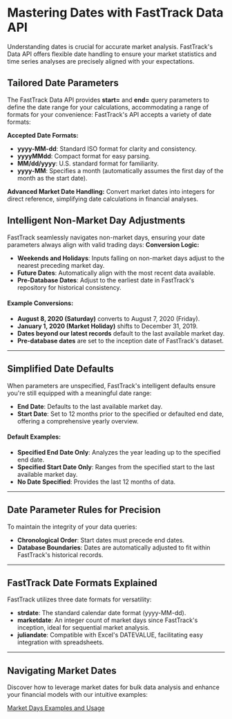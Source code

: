 
# Mastering Dates with FastTrack Data API

Understanding dates is crucial for accurate market analysis. FastTrack's Data API offers flexible date handling to ensure your market statistics and time series analyses are precisely aligned with your expectations.

## Tailored Date Parameters
The FastTrack Data API provides **start=** and **end=** query parameters to define the date range for your calculations, accommodating a range of formats for your convenience:
FastTrack's API accepts a variety of date formats:

**Accepted Date Formats:**
- **yyyy-MM-dd**: Standard ISO format for clarity and consistency.
- **yyyyMMdd**: Compact format for easy parsing.
- **MM/dd/yyyy**: U.S. standard format for familiarity.
- **yyyy-MM**: Specifies a month (automatically assumes the first day of the month as the start date).

**Advanced Market Date Handling:**
Convert market dates into integers for direct reference, simplifying date calculations in financial analyses.


## Intelligent Non-Market Day Adjustments
FastTrack seamlessly navigates non-market days, ensuring your date parameters always align with valid trading days:
**Conversion Logic:**
- **Weekends and Holidays**: Inputs falling on non-market days adjust to the nearest preceding market day.
- **Future Dates**: Automatically align with the most recent data available.
- **Pre-Database Dates**: Adjust to the earliest date in FastTrack's repository for historical consistency.


#### Example Conversions:
- **August 8, 2020 (Saturday)** converts to August 7, 2020 (Friday).
- **January 1, 2020 (Market Holiday)** shifts to December 31, 2019.
- **Dates beyond our latest records** default to the last available market day.
- **Pre-database dates** are set to the inception date of FastTrack's dataset.

---
## Simplified Date Defaults
When parameters are unspecified, FastTrack's intelligent defaults ensure you're still equipped with a meaningful date range:

- **End Date**: Defaults to the last available market day.
- **Start Date**: Set to 12 months prior to the specified or defaulted end date, offering a comprehensive yearly overview.

#### Default Examples:
- **Specified End Date Only**: Analyzes the year leading up to the specified end date.
- **Specified Start Date Only**: Ranges from the specified start to the last available market day.
- **No Date Specified**: Provides the last 12 months of data.

---
## Date Parameter Rules for Precision
To maintain the integrity of your data queries:

- **Chronological Order**: Start dates must precede end dates.
- **Database Boundaries**: Dates are automatically adjusted to fit within FastTrack's historical records.

---
## FastTrack Date Formats Explained
FastTrack utilizes three date formats for versatility:

- **strdate**: The standard calendar date format (yyyy-MM-dd).
- **marketdate**: An integer count of market days since FastTrack's inception, ideal for sequential market analysis.
- **juliandate**: Compatible with Excel's DATEVALUE, facilitating easy integration with spreadsheets.

---
## Navigating Market Dates
Discover how to leverage market dates for bulk data analysis and enhance your financial models with our intuitive examples:

[Market Days Examples and Usage](https://docs.fasttrack.net/docs/ftlightning/5108ce6297e7a-javascript-bulk-data#market-days)

